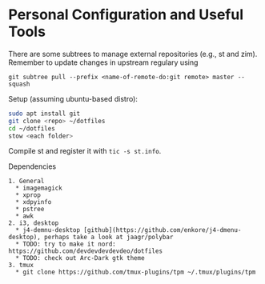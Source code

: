 # Personal Configuration and Useful Tools

There are some subtrees to manage external repositories (e.g., st and zim).
Remember to update changes in upstream regulary using
```
git subtree pull --prefix <name-of-remote-do:git remote> master --squash
```

Setup (assuming ubuntu-based distro):
```bash
sudo apt install git
git clone <repo> ~/dotfiles
cd ~/dotfiles
stow <each folder>
```
Compile st and register it with ```tic -s st.info```.

Dependencies
```
1. General
  * imagemagick
  * xprop
  * xdpyinfo
  * pstree
  * awk
2. i3, desktop
  * j4-demnu-desktop [github](https://github.com/enkore/j4-dmenu-desktop), perhaps take a look at jaagr/polybar
  * TODO: try to make it nord: https://github.com/devdevdevdevdeo/dotfiles
  * TODO: check out Arc-Dark gtk theme
3. tmux
  * git clone https://github.com/tmux-plugins/tpm ~/.tmux/plugins/tpm
```
